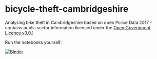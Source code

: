 # bicycle-theft-cambridgeshire

Analysing bike theft in Cambridgeshire based on open Police Data 2017 - contains public sector information licensed under the [Open Government Licence v3.0](https://www.nationalarchives.gov.uk/doc/open-government-licence/version/3/).)

Run the notebooks yourself:

[![Binder](https://mybinder.org/badge.svg)](https://mybinder.org/v2/gh/open-data-day-cambridge-2018/bicycle-theft-cambridgeshire/master)
